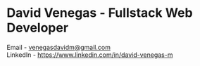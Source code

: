 # David Venegas - Fullstack Web Developer


Email - venegasdavidm@gmail.com
<br>
LinkedIn - https://www.linkedin.com/in/david-venegas-m
<br>
